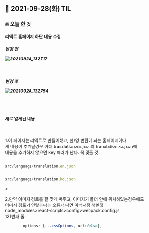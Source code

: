 ## 📆 2021-09-28(화) TIL

### 🔥 오늘 한 것<br>
 
 
#### 리액트 홈페이지 하단 내용 수정

<h5>변경 전

![20210928_132717](https://user-images.githubusercontent.com/29091608/135024216-cdbf1571-c396-41e9-95df-e40180a9399b.png)

<br>
<h5>변경 후
<br>


![20210928_132754](https://user-images.githubusercontent.com/29091608/135024243-559815e8-46ff-4cc0-ac2b-b439eed1257d.png)

<br>
<br>
<h4>새로 알게된 내용</h4>

<br>

1.이 페이지는 리액트로 만들어졌고, 한/영 변환이 되는 홈페이지이다 <br>
새 내용이 추가될경우 아래 translation.en.json과 translation.ko.json에 <br>
내용을 추가하지 않으면 key 에러가 난다. 꼭 맞출 것.


```javascript

src/language/translation.en.json

```


```javascript

src/language/translation.ko.json

```

<

2.만약 이미지 경로를 잘 맞게 써주고, 이미지가 폴더 안에 위치해있는경우에도<br>
이미지 경로가 안맞는다는 오류가 나면 아래처럼 해볼것<br>
node_modules>react-scripts>config>webpack.config.js<br>
121번째 줄<br>

```css
        options: {...cssOptions, url:false},
```
